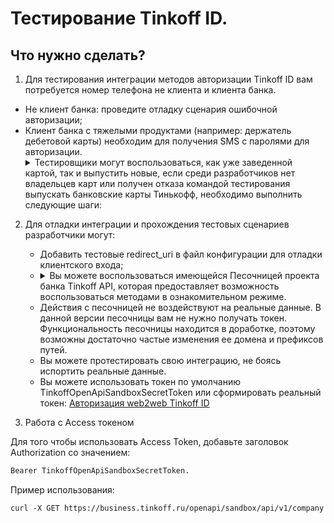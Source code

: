# Тестирование Tinkoff ID.

## Что нужно сделать?


1. Для тестирования интеграции методов авторизации Tinkoff ID вам потребуется номер телефона не клиента и клиента банка.

- Не клиент банка: проведите отладку сценария ошибочной авторизации;
- Клиент банка с тяжелыми продуктами (например: держатель дебетовой карты) необходим для получения SMS с паролями для авторизации.
    <details><summary>Тестировщики могут воспользоваться, как уже заведенной картой, так и выпустить новые, если среди разработчиков нет владельцев карт или получен отказа командой тестирования выпускать банковские карты Тинькофф, необходимо выполнить следующие шаги:</summary>
   - Открыть дебетовую карту (Tinkoff Black) на другого сотрудника компании (например: менеджера). 
   Важно: у сотрудника не должно быть существующих карт Тинькофф, нельзя дополнительно открывать кредитную карту Тинькофф.
   - Отправить письмо команде Тинькофф, в котором будет указано, на какой телефонный номер (тестировщика) необходимо изменить получение SMS по операциям карты. 
   Альтернативный вариант: настроить редирект SMS от Tinkoff на номер телефона тестировщика. В данный момент это позволяют сделать только некоторые Android платформы, у iOS это сделать не получится.
   - Подтвердить по телефону смену номера (будет звонок сотрудника банка). Клиент должен знать на какой номер будет произведена смена
   - Провести тестирование.
   - Обратиться в банк с просьбой смены номера на исходный.
   - Подтвердить смену номера.</details>


2. Для отладки интеграции и прохождения тестовых сценариев разработчики могут:

    - Добавить тестовые redirect_uri в файл конфигурации для отладки клиентского входа;
    - <details><summary>Вы можете воспользоваться имеющейся Песочницей проекта банка Tinkoff API, которая предоставляет возможность воспользоваться методами в ознакомительном режиме.</summary>
   - Действия с песочницей не воздействуют на реальные данные. В данной версии песочницы вам не нужно получать токен. Функциональность песочницы находится в доработке, поэтому возможны достаточно частые изменения ее домена и префиксов путей. 
   - Вы можете протестировать свою интеграцию, не боясь испортить реальные данные.
   - Вы можете использовать токен по умолчанию TinkoffOpenApiSandboxSecretToken или сформировать реальный токен: [Авторизация web2web Tinkoff ID](https://tinkoff.github.io/tinkoff-id/w2w/)</details>

3. Работа с Access токеном

Для того чтобы использовать Access Token, добавьте заголовок Authorization со значением:
```html
Bearer TinkoffOpenApiSandboxSecretToken.
```
Пример использования:
```html
curl -X GET https://business.tinkoff.ru/openapi/sandbox/api/v1/company -H 'Authorization: Bearer TinkoffOpenApiSandboxSecretToken' -H 'Content-Type: application/json'
```